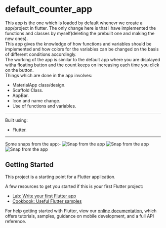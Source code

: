 # default_counter_app

This app is the one which is loaded by default whenevr we create a app/project in flutter. The only change here is that i have implemented the functions and classes by myself(deleting the prebuilt one and making the new ones).<br>
This app gives the knowledge of how functions and variables should be implemented and how colors for the variables can be changed on the basis of different conditions accordingly.
<br>
The working of the app is similar to the default app where you are displayed witha floating button and the count keeps on increasing each time you click on the button.<br>
Things which are done in the app involves:
* MaterialApp class/design.
* Scaffold Class.
* AppBar.
* Icon and name change.
* Use of functions and variables.
___
Built using:
* Flutter.
___
Some snaps from the app:- 
![Snap from the app](https://res.cloudinary.com/harshkumarkhatri/image/upload/v1594305651/readme%20images/default%20counter%20app/WhatsApp_Image_2020-07-09_at_7.59.44_PM_pib6po.jpg)
![Snap from the app](https://res.cloudinary.com/harshkumarkhatri/image/upload/v1594305649/readme%20images/default%20counter%20app/WhatsApp_Image_2020-07-09_at_7.55.13_PM_bk4ddo.jpg)
![Snap from the app](https://res.cloudinary.com/harshkumarkhatri/image/upload/v1594305660/readme%20images/default%20counter%20app/WhatsApp_Image_2020-07-09_at_7.55.13_PM_1_kgxkwn.jpg)

## Getting Started

This project is a starting point for a Flutter application.

A few resources to get you started if this is your first Flutter project:

- [Lab: Write your first Flutter app](https://flutter.dev/docs/get-started/codelab)
- [Cookbook: Useful Flutter samples](https://flutter.dev/docs/cookbook)

For help getting started with Flutter, view our
[online documentation](https://flutter.dev/docs), which offers tutorials,
samples, guidance on mobile development, and a full API reference.
